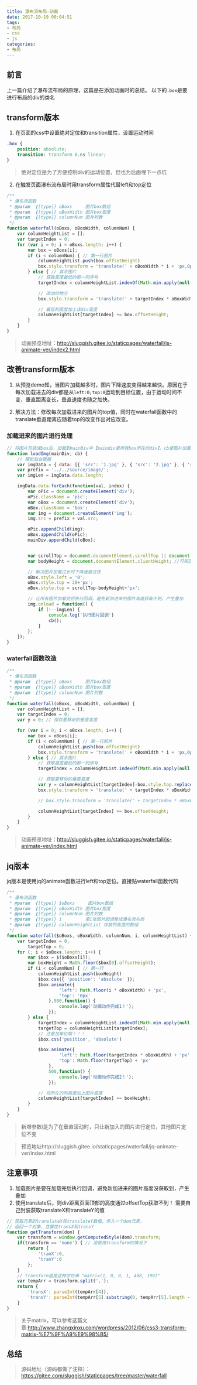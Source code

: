 ```yaml
---
title: 瀑布流布局-动画
date: 2017-10-19 00:04:51
tags:
- 布局
- css
- js
categories:
- 布局
---
```


## 前言
上一篇介绍了瀑布流布局的原理，这篇是在添加动画时的总结。
以下的`.box`是要进行布局的div的类名
<!-- more -->

## transform版本
1. 在页面的css中设置绝对定位和transition属性，设置运动时间
``` css
.box {
    position: absolute;
    transition: transform 0.6s linear;
}
```
> 绝对定位是为了方便控制div的运动位置，但也为后面埋下一点坑

2. 在触发页面瀑布流布局时用transform属性代替left和top定位
``` js
/**
 * 瀑布流函数
 * @param  {[type]} oBoxs     图片box数组
 * @param  {[type]} oBoxWidth 图片box宽度
 * @param  {[type]} columnNum 图片列数
 */
function waterfall(oBoxs, oBoxWidth, columnNum) {
    var columnHeightList = [];
    var targetIndex = 0;
    for (var i = 0; i < oBoxs.length; i++) {
        var box = oBoxs[i];
        if (i < columnNum) { // 第一行图片
            columnHeightList.push(box.offsetHeight)
            box.style.transform = 'translate(' + oBoxWidth * i + 'px,0px)';
        } else { // 其余图片
            // 获取高度最低的那一列序号
            targetIndex = columnHeightList.indexOf(Math.min.apply(null, columnHeightList));

            // 改动的地方
            box.style.transform = 'translate(' + targetIndex * oBoxWidth + 'px,' + columnHeightList[targetIndex] + 'px)';

            // 最低列高度加上该div高度
            columnHeightList[targetIndex] += box.offsetHeight;
        }
    }
}
```
> 动画预览地址：http://sluggish.gitee.io/staticpages/waterfall/js-animate-ver/index2.html

## 改善transform版本
1. 从预览demo知，当图片加载越多时，图片下降速度变得越来越快。原因在于每次加载进去的div都是从`left:0;top:0`运动到目标位置，由于运动时间不变，垂直距离变长，垂直速度也随之加快。

2. 解决方法：修改每次加载进来的图片的top值，同时在waterfall函数中的translate垂直距离应随着top的改变作出对应改变。

### 加载进来的图片进行处理

``` js
// 将图片包装成box后，加载到mainDiv中【maindiv是所有box所在的div】。cb是图片加载完的回调
function loadImg(mainDiv, cb) {
    // 模拟后台数据
    var imgData = { data: [{ 'src': '1.jpg' }, { 'src': '2.jpg' }, { 'src': '3.jpg' },{ 'src': '4.jpg' }, { 'src': '5.jpg' }, { 'src': '6.jpg' }] };
    var prefix = '../../source/image/';
    var imgLen = imgData.data.length;

    imgData.data.forEach(function(val, index) {
        var oPic = document.createElement('div');
        oPic.className = 'pic';
        var oBox = document.createElement('div');
        oBox.className = 'box';
        var img = document.createElement('img');
        img.src = prefix + val.src;

        oPic.appendChild(img);
        oBox.appendChild(oPic);
        mainDiv.appendChild(oBox);


        var scrollTop = document.documentElement.scrollTop || document.body.scrollTop; //注意解决兼容性
        var bodyHeight = document.documentElement.clientHeight; //可视区高度

        // 解决图片加载过长时下降速度过快
        oBox.style.left = '0';
        oBox.style.top = 20+'px';
        oBox.style.top = scrollTop-bodyHeight+'px';

        // 让所有图片加载完后执行回调，避免新加进来的图片高度获取不到，产生叠加
        img.onload = function() {
            if (!--imgLen) {
                console.log('执行图片回调')
                cb();
            }
        };
    });
}
```

### waterfall函数改造
``` js
/**
 * 瀑布流函数
 * @param  {[type]} oBoxs     图片box数组
 * @param  {[type]} oBoxWidth 图片box宽度
 * @param  {[type]} columnNum 图片列数
 */
function waterfall(oBoxs, oBoxWidth, columnNum) {
    var columnHeightList = [];
    var targetIndex = 0;
    var y = 0; // 保存要移动的垂直高度

    for (var i = 0; i < oBoxs.length; i++) {
        var box = oBoxs[i];
        if (i < columnNum) { // 第一行图片
            columnHeightList.push(box.offsetHeight)
            box.style.transform = 'translate(' + oBoxWidth * i + 'px,0px)';
        } else { // 其余图片
            // 获取高度最低的那一列序号
            targetIndex = columnHeightList.indexOf(Math.min.apply(null, columnHeightList));

            // 获取要移动的垂直高度
            var y = columnHeightList[targetIndex]-box.style.top.replace('px','');
            box.style.transform = 'translate(' + targetIndex * oBoxWidth + 'px,' + y + 'px)';

            // box.style.transform = 'translate(' + targetIndex * oBoxWidth + 'px,' + columnHeightList[targetIndex] + 'px)';

            columnHeightList[targetIndex] += box.offsetHeight;
        }
    }
}
```

> 动画预览地址：http://sluggish.gitee.io/staticpages/waterfall/js-animate-ver/index.html

## jq版本
jq版本是使用jq的animate函数进行left和top定位。直接贴waterfall函数代码
``` js
/**
 * 瀑布流函数
 * @param  {[type]} $oBoxs     图片box数组
 * @param  {[type]} oBoxWidth 图片box宽度
 * @param  {[type]} columnNum 图片列数
 * @param  {[type]} i         第i张图片起调整成瀑布流布局
 * @param  {[type]} columnHeightList 存放列高度的数组
 */
function waterfall($oBoxs, oBoxWidth, columnNum, i, columnHeightList) {
    var targetIndex = 0,
        targetTop = 0;
    for (; i < $oBoxs.length; i++) {
        var $box = $($oBoxs[i]);
        var boxHeight = Math.floor($box[0].offsetHeight);
        if (i < columnNum) { // 第一行
            columnHeightList.push(boxHeight)
            $box.css({ 'position': 'absolute' });
            $box.animate({
                    'left': Math.floor(i * oBoxWidth) + 'px',
                    'top': '0px'
                },500,function() {
                    console.log('动画动作完成1！');
                });
        } else {
            targetIndex = columnHeightList.indexOf(Math.min.apply(null, columnHeightList));
            targetTop = columnHeightList[targetIndex];
            // 注意加单位啊！！！
            $box.css('position', 'absolute')

            $box.animate({
                    'left': Math.floor(targetIndex * oBoxWidth) + 'px',
                    'top': Math.floor(targetTop) + 'px'
                },
                500,function() {
                    console.log('动画动作完成2！');
                });

            // 将所在的列高度加上图片高度
            columnHeightList[targetIndex] += boxHeight;
        }
    }
}
```
> 新增参数i是为了在垂直滚动时，只让新加入的图片进行定位，其他图片定位不变

> 预览地址http://sluggish.gitee.io/staticpages/waterfall/jq-animate-ver/index.html

## 注意事项
1. 加载图片是要在加载完后执行回调，避免新加进来的图片高度没获取到，产生叠加
2. 使用translate后，则div距离页面顶部的高度通过offsetTop获取不到！
需要自己封装获取translateX和translateY的值
``` js
// 获取元素的translateX和translateY数值，传入一个dom元素，
// 返回一个对象，含属性transX和transY
function getTransform(dom) {
    var transform = window.getComputedStyle(dom).transform;
    if(transform == 'none') { // 没使用transform的情况下
        return {
            'tranX':0,
            'tranY':0
        };
    }
    // transform值是这种字符串 "matrix(1, 0, 0, 1, 408, 190)"
    var tempArr = transform.split(',');
    return {
        'transX': parseInt(tempArr[4]),
        'transY': parseInt(tempArr[5].substring(0, tempArr[5].length - 1))
    }
}
```
> 关于matrix，可以参考这篇文章:http://www.zhangxinxu.com/wordpress/2012/06/css3-transform-matrix-%E7%9F%A9%E9%98%B5/

## 总结
> 源码地址（源码都做了注释）：https://gitee.com/sluggish/staticpages/tree/master/waterfall
